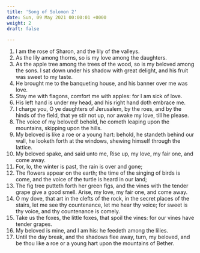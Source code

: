 ```yaml
---
title: 'Song of Solomon 2'
date: Sun, 09 May 2021 00:00:01 +0000
weight: 2
draft: false
  
---
```


1. I am the rose of Sharon, and the lily of the valleys.
2. As the lily among thorns, so is my love among the daughters.
3. As the apple tree among the trees of the wood, so is my beloved among the sons. I sat down under his shadow with great delight, and his fruit was sweet to my taste.
4. He brought me to the banqueting house, and his banner over me was love.
5. Stay me with flagons, comfort me with apples: for I am sick of love.
6. His left hand is under my head, and his right hand doth embrace me.
7. I charge you, O ye daughters of Jerusalem, by the roes, and by the hinds of the field, that ye stir not up, nor awake my love, till he please.
8. The voice of my beloved! behold, he cometh leaping upon the mountains, skipping upon the hills.
9. My beloved is like a roe or a young hart: behold, he standeth behind our wall, he looketh forth at the windows, shewing himself through the lattice.
10. My beloved spake, and said unto me, Rise up, my love, my fair one, and come away.
11. For, lo, the winter is past, the rain is over and gone;
12. The flowers appear on the earth; the time of the singing of birds is come, and the voice of the turtle is heard in our land;
13. The fig tree putteth forth her green figs, and the vines with the tender grape give a good smell. Arise, my love, my fair one, and come away.
14. O my dove, that art in the clefts of the rock, in the secret places of the stairs, let me see thy countenance, let me hear thy voice; for sweet is thy voice, and thy countenance is comely.
15. Take us the foxes, the little foxes, that spoil the vines: for our vines have tender grapes.
16. My beloved is mine, and I am his: he feedeth among the lilies.
17. Until the day break, and the shadows flee away, turn, my beloved, and be thou like a roe or a young hart upon the mountains of Bether.

